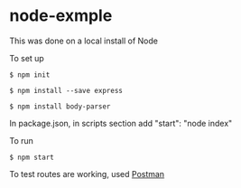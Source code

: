 # node-exmple


This was done on a local install of Node

To set up
    
    $ npm init
	
	$ npm install --save express
	
	$ npm install body-parser
    
In package.json, in scripts section add "start": "node index"

To run	
	
	$ npm start

	
To test routes are working, used [Postman](https://www.getpostman.com/)


